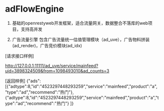 # adFlowEngine
1. 基础的openrestyweb开发框架，适合流量网关，数据整合不落库的web项目，支持高并发

2. 广告流量引擎 包含广告流量统一估值管理模块（ad_uve），广告物料拼装(ad_render)，广告竞价模块(ad_idx)

[请求接口样例]

http://127.0.0.1:11111/ad_uve/service/mainfeed?uid=3898324509&from=1098493010&ad_counts=3

[返回样例]
{"ads":[{"adtype":8,"id":"4523297448293259","service":"mainfeed","product":"a","type":"ad","recommend":"热门"},
{"adtype":8,"id":"4523297448293259","service":"mainfeed","product":"a","type":"ad","recommend":"热门"}
]}